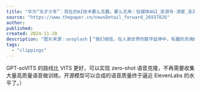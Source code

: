 ```yaml
---
title: "华为“天才少年”：现在的AI技术要么无趣，要么无用｜钛媒体AGI_澎湃号·湃客_澎湃新闻-The Paper"
source: "https://www.thepaper.cn/newsDetail_forward_26937826"
author:
published:
created: 2024-11-28
description: "图片来源：unsplash ▎“我们相信，在人类世界的数字延伸中，有趣的灵魂终会相遇。” 作者｜AI科技组 本文首发钛媒体APP 近期，一篇4万字的演讲风靡于国"
tags:
  - "clippings"
---
```

GPT-soVITS 的路线比 VITS 更好，可以实现 zero-shot 语音克隆，不再需要收集大量高质量语音做训练。开源模型可以合成的语音质量终于逼近 ElevenLabs 的水平了。）